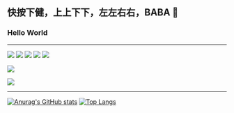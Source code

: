 ## 快按下健，上上下下，左左右右，BABA 👋  
### Hello World

---

![](https://img.shields.io/badge/-Nodejs-43853d?style=flat-square&logo=Node.js&logoColor=white)
![](https://img.shields.io/badge/-WebRTC-008000?style=flat-square&logo=WebRTC&labelColor=90EE90&color=fff)
![](https://img.shields.io/badge/-JavaScript-e5cd0c?style=flat-square&logo=JavaScript&labelColor=f7df1e&logoColor=000)
![](https://img.shields.io/badge/-Vue.js-29beb0?style=flat-square&logo=vue.js&labelColor=ffffff&color=4FC08D)
![](https://img.shields.io/badge/-React-29beb0?style=flat-square&logo=React&labelColor=ffffff&color=61DAFB)  

![](https://img.shields.io/badge/%E5%BC%80%E5%8F%91%E5%B7%A5%E5%85%B7-VS%20Code-brightgreen)

![](https://visitor-badge.glitch.me/badge?page_id=vivizong)  

---

[![Anurag's GitHub stats](https://github-readme-stats.vercel.app/api?username=vivizong&show_icons=true&theme=tokyonight)](https://github.com/anuraghazra/github-readme-stats)   [![Top Langs](https://github-readme-stats.vercel.app/api/top-langs/?username=vivizong&layout=compact&theme=tokyonight)](https://github.com/anuraghazra/github-readme-stats)  





<!--
**vivizong/vivizong** is a ✨ _special_ ✨ repository because its `README.md` (this file) appears on your GitHub profile.

Here are some ideas to get you started:

- 🔭 I’m currently working on ...
- 🌱 I’m currently learning ...
- 👯 I’m looking to collaborate on ...
- 🤔 I’m looking for help with ...
- 💬 Ask me about ...
- 📫 How to reach me: ...
- 😄 Pronouns: ...
- ⚡ Fun fact: ...
-->
